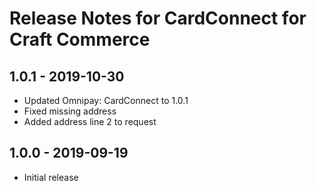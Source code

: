 # Release Notes for CardConnect for Craft Commerce

## 1.0.1 - 2019-10-30
* Updated Omnipay: CardConnect to 1.0.1
* Fixed missing address
* Added address line 2 to request

## 1.0.0 - 2019-09-19
* Initial release
